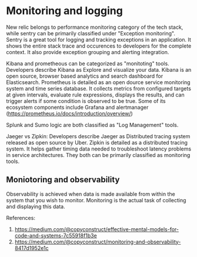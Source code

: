 # Monitoring and logging

New relic belongs to performance monitoring category of the tech stack, while sentry can be primarily classified under "Exception monitoring". 
Sentry is a great tool for logging and tracking exceptions in an application. It shows the entire stack trace and occurences to developers for the complete context. It also provide exception grouping and alerting integration. 

Kibana and prometheous can be categorized as "monitoting" tools. Developers describe Kibana as Explore and visualize your data. Kibana is an open source, browser based analytics and search dashboard for Elasticsearch. 
Prometheus is detailed as an open dource service monitoring system and time series database. It collects metrics from configured targets at given intervals, evaluate rule expressions, displays the results, and can trigger alerts if some condition is observed to be true. Some of its ecosystem components include Grafana and alertmanager (https://prometheus.io/docs/introduction/overview/)

Splunk and Sumo logic are both classified as "Log Management" tools.

Jaeger vs Zipkin: Developers describe Jaeger as Distributed tracing system released as open source by Uber. Zipkin is detailed as a distributed tracing system. It helps gather timing data needed to troubleshoot latency problems in service architectures. They both can be primarily classified as monitoring tools. 

## Moniotoring and observability
Observability is achieved when data is made available from within the system that you wish to monitor. Monitoring is the actual task of collecting and displaying this data.

References:
1. https://medium.com/@copyconstruct/effective-mental-models-for-code-and-systems-7c55918f1b3e
2. https://medium.com/@copyconstruct/monitoring-and-observability-8417d1952e1c